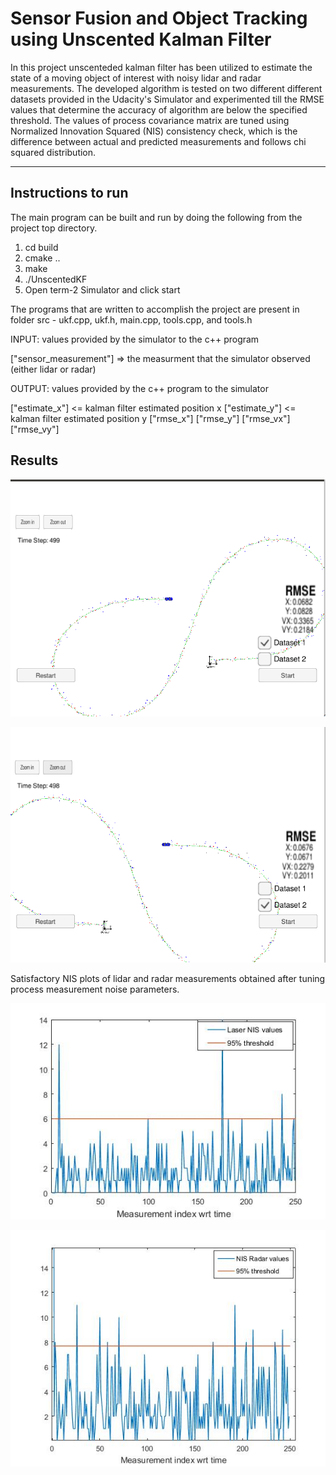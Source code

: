 # Sensor Fusion and Object Tracking using Unscented Kalman Filter

In this project unscenteded kalman filter has been utilized to estimate the state of a moving object of interest with noisy lidar and radar measurements. The developed algorithm is tested on two different different datasets provided in the Udacity's Simulator and experimented till the RMSE values that determine the accuracy of algorithm are below the specified threshold. The values of process covariance matrix are tuned using Normalized Innovation Squared (NIS) consistency check, which is the difference between actual and predicted measurements and follows chi squared distribution.

[//]: # (Image References)
[image1]: ./result_dataset1.png
[image2]: ./result_dataset2.png
[image3]: ./Laser_nis.jpg
[image4]: ./NIS_radar.jpg
---

## Instructions to run

The main program can be built and run by doing the following from the project top directory.

1. cd build
2. cmake ..
3. make
4. ./UnscentedKF
5. Open term-2 Simulator and click start 

The programs that are written to accomplish the project are present in folder src - ukf.cpp, ukf.h, main.cpp, tools.cpp, and tools.h

INPUT: values provided by the simulator to the c++ program

["sensor_measurement"] => the measurment that the simulator observed (either lidar or radar)

OUTPUT: values provided by the c++ program to the simulator

["estimate_x"] <= kalman filter estimated position x
["estimate_y"] <= kalman filter estimated position y
["rmse_x"]
["rmse_y"]
["rmse_vx"]
["rmse_vy"]

## Results

![alt text][image1]

![alt text][image2]

Satisfactory NIS plots of lidar and radar measurements obtained after tuning process measurement noise parameters.

![alt text][image3]

![alt text][image4]

